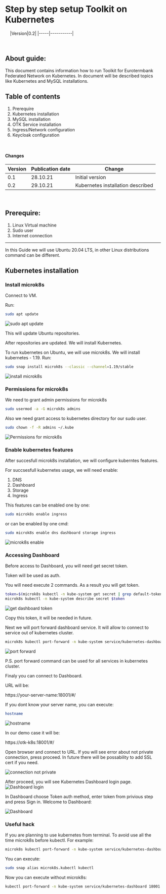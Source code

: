 
# Step by step setup Toolkit on Kubernetes

&nbsp;
&nbsp;
|Version|0.2|
|-----|-----------|

&nbsp;
&nbsp;

## About guide:
This document contains information how to run Toolkit for Eurotermbank Federated Network on Kubernetes. In document will be described topics like Kubernetes and MySQL installations.


## Table of contents
1. Prerequire
2. Kubernetes installation
3. MySQL installation
4. OTK Service installation
5. Ingress/Network configuration
6. Keycloak configuration

&nbsp;
&nbsp;
#### **Changes**
|Version|Publication date|Change|
|-----|-----------|-----------|
|0.1| 28.10.21 | Initial version |
|0.2| 29.10.21 | Kubernetes installation described |

&nbsp;
&nbsp;

## Prerequire:
1) Linux Virtual machine
2) Sudo user
3) Internet connection
---
In this Guide we will use Ubuntu 20.04 LTS, in other Linux distributions command can be different.

## Kubernetes installation
### Install microk8s
Connect to VM.

Run:
```bash
sudo apt update
```
![sudo apt update](img/apt-update.PNG "sudo apt update")

This will update Ubuntu repositories.

After repositories are updated. We will install Kubernetes.

To run kubernetes on Ubuntu, we will use microk8s.
We will install kubernetes - 1.19.
Run:
```bash
sudo snap install microk8s --classic --channel=1.19/stable
```
![install microk8s](img/install-microk8s.PNG "install microk8s")

### Permissions for microk8s

We need to grant admin permissions for microk8s

```bash
sudo usermod -a -G microk8s admins
```
Also we need grant access to kubernetes directory for our sudo user.

```bash
sudo chown -f -R admins ~/.kube
```

![Permissions for microk8s](img/permissions-microk8s.PNG "Permissions for microk8s")

### Enable kubernetes features

After succesfull microk8s installation, we will configure kuberntes features.

For succsesfull kubernetes usage, we will need enable:
1) DNS
2) Dashboard
3) Storage
4) Ingress

This features can be enabled one by one:
```bash
sudo microk8s enable ingress
```

or can be enabled by one cmd:

```bash
sudo microk8s enable dns dashboard storage ingress
```
![microk8s enable](img/microk8s-enable.PNG "microk8s enable")

### Accessing Dashboard

Before access to Dashboard, you will need get secret token.

Token will be used as auth.

You will need execute 2 commands. As a result you will get token.

```bash
token=$(microk8s kubectl -n kube-system get secret | grep default-token | cut -d " " -f1)
microk8s kubectl -n kube-system describe secret $token
```

![get dashboard token](img/dashboard-token.PNG "get dashboard token")

Copy this token, it will be needed in future.

Next we will port forward dashboard service. It will allow to connect to service out of kubernetes cluster.

```bash
microk8s kubectl port-forward -n kube-system service/kubernetes-dashboard 18001:443 --address=0.0.0.0
```
![port forward](img/port-forward.PNG "port forward")

P.S. port forward command can be used for all services in kubernetes cluster.

Finaly you can connect to Dashboard.

URL will be:

https://your-server-name:18001/#/

If you dont know your server name, you can execute:
```bash
hostname
```

![hostname](img/hostname.PNG "hostname")


In our demo case it will be:

https://otk-k8s:18001/#/


Open browser and connect to URL.
If you will see error about not private connection, press proceed. In future there will be possability to add SSL cert if you need.

![connection not private](img/connection-not-private.PNG "connection not private")



After proceed, you will see Kubernetes Dashboard login page.
![Dashboard login](img/dashboard-login.PNG "Dashboard login")


In Dashboard choose Token auth method, enter token from privious step and press Sign in.
Welcome to Dashboard:

![Dashboard ](img/dashboard.PNG "Dashboard ")


### Useful hack

If you are planning to use kubernetes from terminal. To avoid use all the time microk8s before kubectl. For example:
```bash
microk8s kubectl port-forward -n kube-system service/kubernetes-dashboard 18001:443 --address=0.0.0.0
```

You can execute:
```bash
sudo snap alias microk8s.kubectl kubectl
```

Now you can execute without microk8s:

```bash
kubectl port-forward -n kube-system service/kubernetes-dashboard 18001:443 --address=0.0.0.0
```
